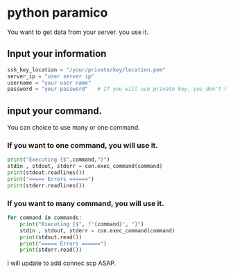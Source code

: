 # python paramico
You want to get data from your server. you use it. 

## Input your information
```python
ssh_key_location = "/your/private/key/location.pem"
server_ip = "user server ip"
username = "your user name"
password = "your password"   # If you will use private key, you don't have fill it.
```

## input your command.
You can choice to use many or one command. 
### If you want to one command, you will use it.
```python
print("Executing {$",command,"}")
stdin , stdout, stderr = con.exec_command(command)
print(stdout.readlines())
print("===== Errors ======")
print(stderr.readlines())
```

### If you want to many command, you will use it.

```python
for command in commands:
	print("Executing {$", f"{command}", "}")
	stdin , stdout, stderr = con.exec_command(command)
	print(stdout.read())
	print("===== Errors ======")
	print(stderr.read())
```

I will update to add connec scp ASAP. 